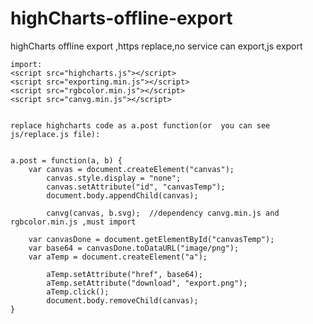 # highCharts-offline-export
highCharts offline export ,https replace,no service can export,js export 

	import:
	<script src="highcharts.js"></script>
	<script src="exporting.min.js"></script>
	<script src="rgbcolor.min.js"></script>
	<script src="canvg.min.js"></script>


	replace highcharts code as a.post function(or  you can see js/replace.js file):


	a.post = function(a, b) {
		var canvas = document.createElement("canvas");
		    canvas.style.display = "none";
		    canvas.setAttribute("id", "canvasTemp");
		    document.body.appendChild(canvas); 
		    
		    canvg(canvas, b.svg);  //dependency canvg.min.js and rgbcolor.min.js ,must import

		var canvasDone = document.getElementById("canvasTemp");
		var base64 = canvasDone.toDataURL("image/png");
		var aTemp = document.createElement("a");

			aTemp.setAttribute("href", base64);
			aTemp.setAttribute("download", "export.png");
			aTemp.click();
			document.body.removeChild(canvas);
	}

